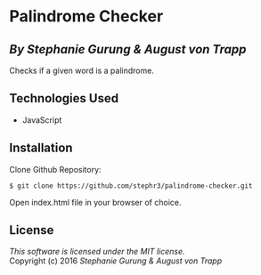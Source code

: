 # Palindrome Checker
## *By Stephanie Gurung & August von Trapp*

Checks if a given word is a palindrome.

## Technologies Used

* JavaScript<br>

Installation
------------
Clone Github Repository:
```
$ git clone https://github.com/stephr3/palindrome-checker.git
```
Open index.html file in your browser of choice.

License
-------
_This software is licensed under the MIT license._<br>
Copyright (c) 2016 *Stephanie Gurung & August von Trapp*

